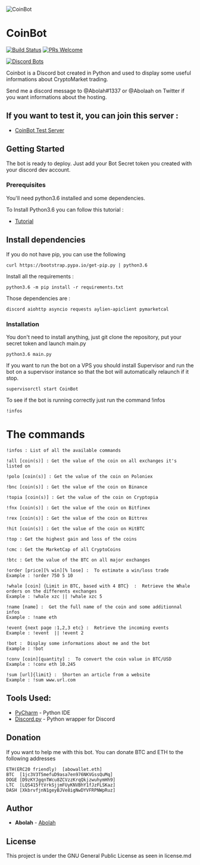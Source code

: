 ![CoinBot](https://cdn.discordapp.com/attachments/212339499076681739/408983409478598665/CoinBot_little.png)

# CoinBot

[![Build Status](https://travis-ci.org/Abolah/Coinbot.svg?branch=master)](https://travis-ci.org/Abolah/Coinbot)    [![PRs Welcome](https://img.shields.io/badge/PRs-welcome-brightgreen.svg?style=flat-square)](http://makeapullrequest.com)

[![Discord Bots](https://discordbots.org/api/widget/367061304042586124.svg)](https://discordbots.org/bot/367061304042586124)

Coinbot is a Discord bot created in Python and used to display some useful informations about CryptoMarket trading.

Send me a discord message to @Abolah#1337 or @Abolaah on Twitter if you want informations about the hosting.

## If you want to test it, you can join this server :
* [CoinBot Test Server](https://discord.gg/PVyNRca)

## Getting Started

The bot is ready to deploy. Just add your Bot Secret token you created with your discord dev account.

### Prerequisites

You'll need python3.6 installed and some dependencies.

To Install Python3.6 you can follow this tutorial :

* [Tutorial](https://unix.stackexchange.com/questions/332641/how-to-install-python-3-6)

## Install dependencies

If you do not have pip, you can use the following

```
curl https://bootstrap.pypa.io/get-pip.py | python3.6
```

Install all the requirements :
```
python3.6 -m pip install -r requirements.txt
```

Those dependencies are :
```
discord aiohttp asyncio requests aylien-apiclient pymarketcal

```

### Installation

You don't need to install anything, just git clone the repository, put your secret token and launch main.py


```
python3.6 main.py
```
If you want to run the bot on a VPS you should install Supervisor and run the bot on a supervisor instance so that the bot will automatically relaunch if it stop.

```
supervisorctl start CoinBot
```


To see if the bot is running correctly just run the command !infos
```
!infos
```
# The commands

```
!infos : List of all the available commands
```
```
!all [coin(s)] : Get the value of the coin on all exchanges it's listed on
```
```
!polo [coin(s)] : Get the value of the coin on Poloniex
```
```
!bnc [coin(s)] : Get the value of the coin on Binance
```
```
!topia [coin(s)] : Get the value of the coin on Cryptopia
```
```
!fnx [coin(s)] : Get the value of the coin on Bitfinex
```
```
!rex [coin(s)] : Get the value of the coin on Bittrex
```
```
!hit [coin(s)] : Get the value of the coin on HitBTC
```
```
!top : Get the highest gain and loss of the coins
```
```
!cmc : Get the MarketCap of all CryptoCoins
```
```
!btc : Get the value of the BTC on all major exchanges
```
```
!order [price][% win][% lose] :  To estimate a win/loss trade
Example : !order 750 5 10
```
```
!whale [coin] {Limit in BTC, based with 4 BTC}  :  Retrieve the Whale orders on the differents exchanges
Example : !whale xzc || !whale xzc 5
```
```
!name [name] :  Get the full name of the coin and some additionnal infos
Example : !name eth
```
```
!event {next page :1,2,3 etc} :  Retrieve the incoming events
Example : !event  || !event 2
```
```
!bot :  Display some informations about me and the bot
Example : !bot
```
```
!conv [coin][quantity] :  To convert the coin value in BTC/USD
Example : !conv eth 10.245
```
```
!sum [url]{limit} :  Shorten an article from a website
Example : !sum www.url.com
```

## Tools Used:

* [PyCharm](https://www.jetbrains.com/pycharm/) - Python IDE
* [Discord.py](https://github.com/Rapptz/discord.py) - Python wrapper for Discord


## Donation

If you want to help me with this bot. You can donate BTC and ETH to the following addresses
```
ETH(ERC20 friendly)  [abowallet.eth]
BTC  [1jc3V3T5mefuD9asa7en976NKVGssQuMq]
DOGE [D9zKYJgqnTWcu8ZCVzzKrqQkjzwuhymHh9]
LTC  [LQS415ftVrkSjjmFUyKNVBhY1fJzFLSKaz]
DASH [XkbrvfjnN1geyBJVe8igNwDYVFRPNWpRuz]
```

## Author
* **Abolah** - [Abolah](https://twitter.com/Abolaah)

## License

This project is under the GNU General Public License as seen in license.md
